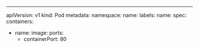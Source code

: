 ---
apiVersion: v1
kind: Pod
metadata:
  namespace:
  name:
  labels:
    name:
spec:
  containers:
  - name:
    image:
    ports:
      - containerPort: 80
